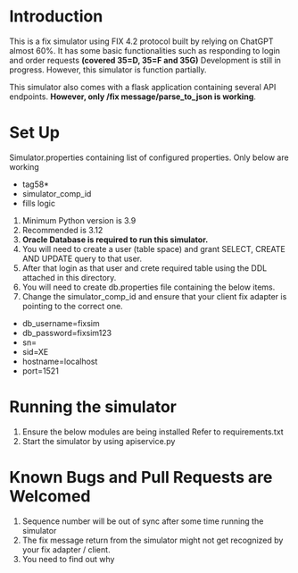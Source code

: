 
# Introduction

This is a fix simulator using FIX 4.2 protocol built by relying on ChatGPT almost 60%. 
It has some basic functionalities such as responding to login and order requests **(covered 35=D, 35=F and 35G)**
Development is still in progress. However, this simulator is function partially. </br>

This simulator also comes with a flask application containing several API endpoints. **However, only /fix message/parse_to_json is working**. 

# Set Up

Simulator.properties containing list of configured properties. Only below are working

* tag58*
* simulator_comp_id
* fills logic


1. Minimum Python version is 3.9
2. Recommended is 3.12
3. **Oracle Database is required to run this simulator.**
4. You will need to create a user (table space) and grant SELECT, CREATE AND UPDATE query to that user.
5. After that login as that user and crete required table using the DDL attached in this directory.
6. You will need to create db.properties file containing the below items.
7. Change the simulator_comp_id and ensure that your client fix adapter is pointing to the correct one.


* db_username=fixsim
* db_password=fixsim123
* sn=
* sid=XE
* hostname=localhost
* port=1521


# Running the simulator

1. Ensure the below modules are being installed Refer to requirements.txt
2. Start the simulator by using apiservice.py

# Known Bugs and Pull Requests are Welcomed
1. Sequence number will be out of sync after some time running the simulator
2. The fix message return from the simulator might not get recognized by your fix adapter / client. 
3. You need to find out why
